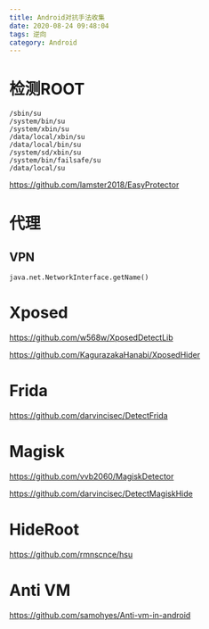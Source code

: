 ```yaml
---
title: Android对抗手法收集
date: 2020-08-24 09:48:04
tags: 逆向
category: Android
---
```


# 检测ROOT
```
/sbin/su
/system/bin/su
/system/xbin/su
/data/local/xbin/su
/data/local/bin/su
/system/sd/xbin/su
/system/bin/failsafe/su
/data/local/su
```
https://github.com/lamster2018/EasyProtector

# 代理


## VPN
```
java.net.NetworkInterface.getName()
```

# Xposed
https://github.com/w568w/XposedDetectLib

https://github.com/KagurazakaHanabi/XposedHider


# Frida
https://github.com/darvincisec/DetectFrida


# Magisk
https://github.com/vvb2060/MagiskDetector

https://github.com/darvincisec/DetectMagiskHide


# HideRoot
https://github.com/rmnscnce/hsu


# Anti VM
https://github.com/samohyes/Anti-vm-in-android
